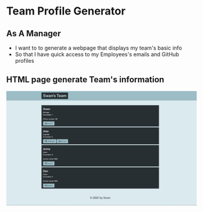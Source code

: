 # Team Profile Generator

## As A Manager

  * I want to to generate a webpage that displays my team's basic info
  * So that I have quick access to my Employees's emails and GitHub profiles
  
## HTML page generate Team's information 

![Alt text](/src/images/website.JPG?raw=true "Optional Title")

